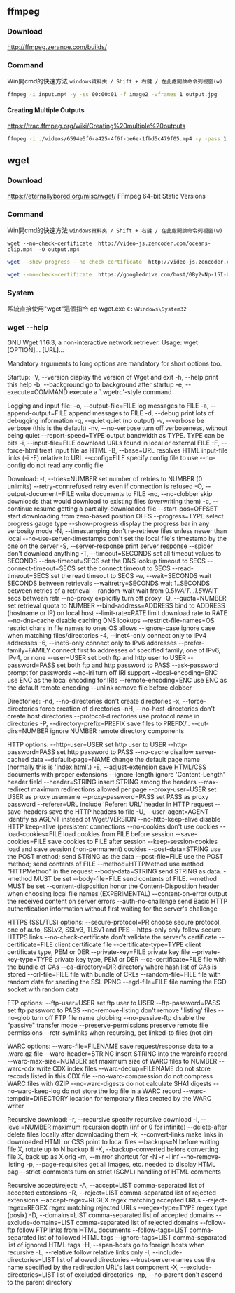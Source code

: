 ffmpeg
-----
### Download
http://ffmpeg.zeranoe.com/builds/  

### Command
Win開cmd的快速方法 
`windows資料夾 / Shift + 右鍵 / 在此處開啟命令列視窗(w)`
``` bash
ffmpeg -i input.mp4 -y -ss 00:00:01 -f image2 -vframes 1 output.jpg
```

#### Creating Multiple Outputs

https://trac.ffmpeg.org/wiki/Creating%20multiple%20outputs  
``` bash
ffmpeg -i ./videos/6594e5f6-a425-4f6f-be6e-1fbd5c479f05.mp4 -y -pass 1 -vcodec libx264 -b:v 100 -bt 100 -threads 0 -qmin 10 -qmax 31 -g 30 -s 640x360 -b 300k -ab 128k -ac 2 ./public/6594e5f6-a425-4f6f-be6e-1fbd5c479f05-360p.mp4
 ```

wget
-----
### Download
https://eternallybored.org/misc/wget/
FFmpeg 64-bit Static Versions

### Command

Win開cmd的快速方法 
`windows資料夾 / Shift + 右鍵 / 在此處開啟命令列視窗(w)`
```
wget --no-check-certificate  http://video-js.zencoder.com/oceans-clip.mp4  -O output.mp4
```

```bash
wget --show-progress --no-check-certificate  http://video-js.zencoder.com/oceans-clip.mp4  -O output.mp4
```

```bash
wget --no-check-certificate  https://googledrive.com/host/0By2vNp-15I-UOGIydmZOOGtTV0U -O output.mp4
```

### System
系統直接使用"wget"這個指令
cp wget.exe `C:\Windows\System32`


### wget --help
GNU Wget 1.16.3, a non-interactive network retriever.
Usage: wget [OPTION]... [URL]...

Mandatory arguments to long options are mandatory for short options too.

Startup:
  -V,  --version                   display the version of Wget and exit
  -h,  --help                      print this help
  -b,  --background                go to background after startup
  -e,  --execute=COMMAND           execute a `.wgetrc'-style command

Logging and input file:
  -o,  --output-file=FILE          log messages to FILE
  -a,  --append-output=FILE        append messages to FILE
  -d,  --debug                     print lots of debugging information
  -q,  --quiet                     quiet (no output)
  -v,  --verbose                   be verbose (this is the default)
  -nv, --no-verbose                turn off verboseness, without being quiet
       --report-speed=TYPE         output bandwidth as TYPE.  TYPE can be bits
  -i,  --input-file=FILE           download URLs found in local or external FILE
  -F,  --force-html                treat input file as HTML
  -B,  --base=URL                  resolves HTML input-file links (-i -F)
                                     relative to URL
       --config=FILE               specify config file to use
       --no-config                 do not read any config file

Download:
  -t,  --tries=NUMBER              set number of retries to NUMBER (0 unlimits)
       --retry-connrefused         retry even if connection is refused
  -O,  --output-document=FILE      write documents to FILE
  -nc, --no-clobber                skip downloads that would download to
                                     existing files (overwriting them)
  -c,  --continue                  resume getting a partially-downloaded file
       --start-pos=OFFSET          start downloading from zero-based position OFFS
       --progress=TYPE             select progress gauge type
       --show-progress             display the progress bar in any verbosity mode
  -N,  --timestamping              don't re-retrieve files unless newer than
                                     local
  --no-use-server-timestamps       don't set the local file's timestamp by
                                     the one on the server
  -S,  --server-response           print server response
       --spider                    don't download anything
  -T,  --timeout=SECONDS           set all timeout values to SECONDS
       --dns-timeout=SECS          set the DNS lookup timeout to SECS
       --connect-timeout=SECS      set the connect timeout to SECS
       --read-timeout=SECS         set the read timeout to SECS
  -w,  --wait=SECONDS              wait SECONDS between retrievals
       --waitretry=SECONDS         wait 1..SECONDS between retries of a retrieval
       --random-wait               wait from 0.5*WAIT...1.5*WAIT secs between retr
       --no-proxy                  explicitly turn off proxy
  -Q,  --quota=NUMBER              set retrieval quota to NUMBER
       --bind-address=ADDRESS      bind to ADDRESS (hostname or IP) on local host
       --limit-rate=RATE           limit download rate to RATE
       --no-dns-cache              disable caching DNS lookups
       --restrict-file-names=OS    restrict chars in file names to ones OS allows
       --ignore-case               ignore case when matching files/directories
  -4,  --inet4-only                connect only to IPv4 addresses
  -6,  --inet6-only                connect only to IPv6 addresses
       --prefer-family=FAMILY      connect first to addresses of specified family,
                                     one of IPv6, IPv4, or none
       --user=USER                 set both ftp and http user to USER
       --password=PASS             set both ftp and http password to PASS
       --ask-password              prompt for passwords
       --no-iri                    turn off IRI support
       --local-encoding=ENC        use ENC as the local encoding for IRIs
       --remote-encoding=ENC       use ENC as the default remote encoding
       --unlink                    remove file before clobber

Directories:
  -nd, --no-directories            don't create directories
  -x,  --force-directories         force creation of directories
  -nH, --no-host-directories       don't create host directories
       --protocol-directories      use protocol name in directories
  -P,  --directory-prefix=PREFIX   save files to PREFIX/..
       --cut-dirs=NUMBER           ignore NUMBER remote directory components

HTTP options:
       --http-user=USER            set http user to USER
       --http-password=PASS        set http password to PASS
       --no-cache                  disallow server-cached data
       --default-page=NAME         change the default page name (normally
                                     this is 'index.html'.)
  -E,  --adjust-extension          save HTML/CSS documents with proper extensions
       --ignore-length             ignore 'Content-Length' header field
       --header=STRING             insert STRING among the headers
       --max-redirect              maximum redirections allowed per page
       --proxy-user=USER           set USER as proxy username
       --proxy-password=PASS       set PASS as proxy password
       --referer=URL               include 'Referer: URL' header in HTTP request
       --save-headers              save the HTTP headers to file
  -U,  --user-agent=AGENT          identify as AGENT instead of Wget/VERSION
       --no-http-keep-alive        disable HTTP keep-alive (persistent connections
       --no-cookies                don't use cookies
       --load-cookies=FILE         load cookies from FILE before session
       --save-cookies=FILE         save cookies to FILE after session
       --keep-session-cookies      load and save session (non-permanent) cookies
       --post-data=STRING          use the POST method; send STRING as the data
       --post-file=FILE            use the POST method; send contents of FILE
       --method=HTTPMethod         use method "HTTPMethod" in the request
       --body-data=STRING          send STRING as data. --method MUST be set
       --body-file=FILE            send contents of FILE. --method MUST be set
       --content-disposition       honor the Content-Disposition header when
                                     choosing local file names (EXPERIMENTAL)
       --content-on-error          output the received content on server errors
       --auth-no-challenge         send Basic HTTP authentication information
                                     without first waiting for the server's
                                     challenge

HTTPS (SSL/TLS) options:
       --secure-protocol=PR        choose secure protocol, one of auto, SSLv2,
                                     SSLv3, TLSv1 and PFS
       --https-only                only follow secure HTTPS links
       --no-check-certificate      don't validate the server's certificate
       --certificate=FILE          client certificate file
       --certificate-type=TYPE     client certificate type, PEM or DER
       --private-key=FILE          private key file
       --private-key-type=TYPE     private key type, PEM or DER
       --ca-certificate=FILE       file with the bundle of CAs
       --ca-directory=DIR          directory where hash list of CAs is stored
       --crl-file=FILE             file with bundle of CRLs
       --random-file=FILE          file with random data for seeding the SSL PRNG
       --egd-file=FILE             file naming the EGD socket with random data

FTP options:
       --ftp-user=USER             set ftp user to USER
       --ftp-password=PASS         set ftp password to PASS
       --no-remove-listing         don't remove '.listing' files
       --no-glob                   turn off FTP file name globbing
       --no-passive-ftp            disable the "passive" transfer mode
       --preserve-permissions      preserve remote file permissions
       --retr-symlinks             when recursing, get linked-to files (not dir)

WARC options:
       --warc-file=FILENAME        save request/response data to a .warc.gz file
       --warc-header=STRING        insert STRING into the warcinfo record
       --warc-max-size=NUMBER      set maximum size of WARC files to NUMBER
       --warc-cdx                  write CDX index files
       --warc-dedup=FILENAME       do not store records listed in this CDX file
       --no-warc-compression       do not compress WARC files with GZIP
       --no-warc-digests           do not calculate SHA1 digests
       --no-warc-keep-log          do not store the log file in a WARC record
       --warc-tempdir=DIRECTORY    location for temporary files created by the
                                     WARC writer

Recursive download:
  -r,  --recursive                 specify recursive download
  -l,  --level=NUMBER              maximum recursion depth (inf or 0 for infinite)
       --delete-after              delete files locally after downloading them
  -k,  --convert-links             make links in downloaded HTML or CSS point to
                                     local files
       --backups=N                 before writing file X, rotate up to N backup fi
  -K,  --backup-converted          before converting file X, back up as X.orig
  -m,  --mirror                    shortcut for -N -r -l inf --no-remove-listing
  -p,  --page-requisites           get all images, etc. needed to display HTML pag
       --strict-comments           turn on strict (SGML) handling of HTML comments

Recursive accept/reject:
  -A,  --accept=LIST               comma-separated list of accepted extensions
  -R,  --reject=LIST               comma-separated list of rejected extensions
       --accept-regex=REGEX        regex matching accepted URLs
       --reject-regex=REGEX        regex matching rejected URLs
       --regex-type=TYPE           regex type (posix)
  -D,  --domains=LIST              comma-separated list of accepted domains
       --exclude-domains=LIST      comma-separated list of rejected domains
       --follow-ftp                follow FTP links from HTML documents
       --follow-tags=LIST          comma-separated list of followed HTML tags
       --ignore-tags=LIST          comma-separated list of ignored HTML tags
  -H,  --span-hosts                go to foreign hosts when recursive
  -L,  --relative                  follow relative links only
  -I,  --include-directories=LIST  list of allowed directories
       --trust-server-names        use the name specified by the redirection
                                     URL's last component
  -X,  --exclude-directories=LIST  list of excluded directories
  -np, --no-parent                 don't ascend to the parent directory